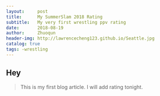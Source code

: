 ```yaml
---
layout:     post
title:      My SummerSlam 2018 Rating
subtitle:   My very first wrestling ppv rating
date:       2018-08-19
author:     Zhuoqun
header-img: http://lawrencecheng123.github.io/Seattle.jpg
catalog: true
tags: -wrestling
---
```


## Hey
>This is my first blog article.  I will add rating tonight.
